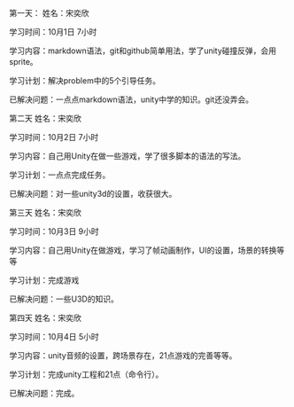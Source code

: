 第一天：
姓名：宋奕欣

学习时间：10月1日 7小时

学习内容：markdown语法，git和github简单用法，学了unity碰撞反弹，会用sprite。

学习计划：解决problem中的5个引导任务。

已解决问题：一点点markdown语法，unity中学的知识。git还没弄会。

第二天
姓名：宋奕欣

学习时间：10月2日 7小时

学习内容：自己用Unity在做一些游戏，学了很多脚本的语法的写法。

学习计划：一点点完成任务。

已解决问题：对一些unity3d的设置，收获很大。

第三天
姓名：宋奕欣

学习时间：10月3日 9小时

学习内容：自己用Unity在做游戏，学习了帧动画制作，UI的设置，场景的转换等等

学习计划：完成游戏

已解决问题：一些U3D的知识。

第四天
姓名：宋奕欣

学习时间：10月4日 5小时

学习内容：unity音频的设置，跨场景存在，21点游戏的完善等等。

学习计划：完成unity工程和21点（命令行）。

已解决问题：完成。
